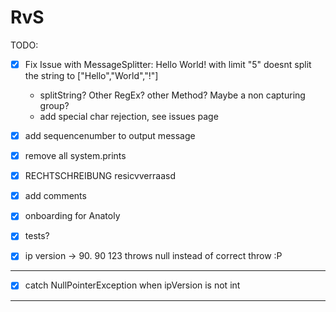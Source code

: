# RvS
TODO:
- [x] Fix Issue with MessageSplitter: Hello World! with limit "5" doesnt split the string to ["Hello","World","!"]
  * splitString? Other RegEx? other Method? Maybe a non capturing group?
  * add special char rejection, see issues page
- [x] add sequencenumber to output message

- [x] remove all system.prints
- [x] RECHTSCHREIBUNG resicvverraasd
- [x] add comments
- [x] onboarding for Anatoly
- [x] tests?
- [x] ip version -> 90. 90 123 throws null instead of correct throw :P
---------------------------------------------------------------
- [x] catch NullPointerException when ipVersion is not int
---------------------------------------------------------------
